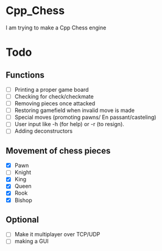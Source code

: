 # Cpp_Chess
 I am trying to make a Cpp Chess engine 
# Todo
## Functions
- [ ] Printing a proper game board
- [ ] Checking for check/checkmate
- [ ] Removing pieces once attacked
- [ ] Restoring gamefield when invalid move is made 
- [ ] Special moves (promoting pawns/ En passant/casteling)
- [ ] User input like -h (for help) or -r (to resign).
- [ ] Adding deconstructors

## Movement of chess pieces 

- [x] Pawn
- [ ] Knight
- [x] King 
- [x] Queen 
- [x] Rook 
- [x] Bishop

## Optional 
- [ ] Make it multiplayer over TCP/UDP
- [ ] making a GUI
